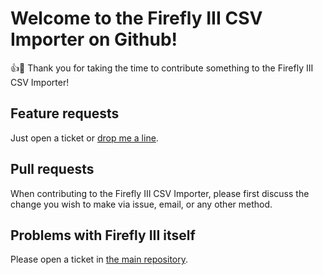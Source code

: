 # Welcome to the Firefly III CSV Importer on Github!

:+1::tada: Thank you for taking the time to contribute something to the Firefly III CSV Importer!

## Feature requests

Just open a ticket or [drop me a line](mailto:james@firefly-iii.org).

## Pull requests

When contributing to the Firefly III CSV Importer, please first discuss the change you wish to make via issue, email, or any other method.

## Problems with Firefly III itself

Please open a ticket in [the main repository](https://github.com/firefly-iii/firefly-iii).
